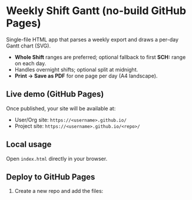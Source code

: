 # Weekly Shift Gantt (no-build GitHub Pages)

Single-file HTML app that parses a weekly export and draws a per-day Gantt chart (SVG).  
- **Whole Shift** ranges are preferred; optional fallback to first **SCH:** range on each day.
- Handles overnight shifts; optional split at midnight.
- **Print → Save as PDF** for one page per day (A4 landscape).

## Live demo (GitHub Pages)
Once published, your site will be available at:
- User/Org site: `https://<username>.github.io/`
- Project site: `https://<username>.github.io/<repo>/`

## Local usage
Open `index.html` directly in your browser.

## Deploy to GitHub Pages
1. Create a new repo and add the files:
